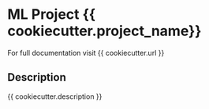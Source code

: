 # ML Project {{ cookiecutter.project_name}}

For full documentation visit {{ cookiecutter.url }}

## Description

{{ cookiecutter.description }}


